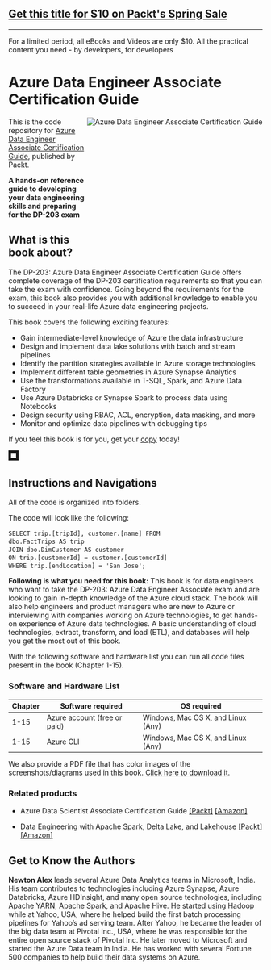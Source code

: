 ## [Get this title for $10 on Packt's Spring Sale](https://www.packt.com/B17525?utm_source=github&utm_medium=packt-github-repo&utm_campaign=spring_10_dollar_2022)
-----
For a limited period, all eBooks and Videos are only $10. All the practical content you need \- by developers, for developers

# Azure Data Engineer Associate Certification Guide

<a href="https://www.packtpub.com/product/dp-203-azure-data-engineer-associate-certification-guide/9781801816069?utm_source=github&utm_medium=repository&utm_campaign=9781801816069"><img src="https://static.packt-cdn.com/products/9781801816069/cover/smaller" alt="Azure Data Engineer Associate Certification Guide" height="256px" align="right"></a>

This is the code repository for [Azure Data Engineer Associate Certification Guide](https://www.packtpub.com/product/dp-203-azure-data-engineer-associate-certification-guide/9781801816069?utm_source=github&utm_medium=repository&utm_campaign=9781801816069), published by Packt.

**A hands-on reference guide to developing your data engineering skills and preparing for the DP-203 exam**

## What is this book about?
The DP-203: Azure Data Engineer Associate Certification Guide offers complete coverage of the DP-203 certification requirements so that you can take the exam with confidence. Going beyond the requirements for the exam, 
this book also provides you with additional knowledge to enable you to succeed in your real-life Azure data engineering projects.


This book covers the following exciting features: 
* Gain intermediate-level knowledge of Azure the data infrastructure
* Design and implement data lake solutions with batch and stream pipelines
* Identify the partition strategies available in Azure storage technologies
* Implement different table geometries in Azure Synapse Analytics
* Use the transformations available in T-SQL, Spark, and Azure Data Factory
* Use Azure Databricks or Synapse Spark to process data using Notebooks
* Design security using RBAC, ACL, encryption, data masking, and more
* Monitor and optimize data pipelines with debugging tips

If you feel this book is for you, get your [copy](https://www.amazon.com/dp/B09N73BVDQ) today!

<a href="https://www.packtpub.com/?utm_source=github&utm_medium=banner&utm_campaign=GitHubBanner"><img src="https://raw.githubusercontent.com/PacktPublishing/GitHub/master/GitHub.png" 
alt="https://www.packtpub.com/" border="5" /></a>


## Instructions and Navigations
All of the code is organized into folders.

The code will look like the following:
```
SELECT trip.[tripId], customer.[name] FROM 
dbo.FactTrips AS trip
JOIN dbo.DimCustomer AS customer
ON trip.[customerId] = customer.[customerId] 
WHERE trip.[endLocation] = 'San Jose';
```

**Following is what you need for this book:**
This book is for data engineers who want to take the DP-203: Azure Data Engineer Associate exam and are looking to gain in-depth knowledge of the Azure cloud stack.
The book will also help engineers and product managers who are new to Azure or interviewing with companies working on Azure technologies, to get hands-on experience of Azure data technologies. 
A basic understanding of cloud technologies, extract, transform, and load (ETL), and databases will help you get the most out of this book.

With the following software and hardware list you can run all code files present in the book (Chapter 1-15).

### Software and Hardware List

| Chapter  | Software required                   | OS required                        |
| -------- | ------------------------------------| -----------------------------------|
| 1-15	   | Azure account (free or paid)        | Windows, Mac OS X, and Linux (Any) |
| 1-15     | Azure CLI                           | Windows, Mac OS X, and Linux (Any) |


We also provide a PDF file that has color images of the screenshots/diagrams used in this book. [Click here to download it](https://static.packt-cdn.com/downloads/9781801816069_ColorImages.pdf).


### Related products <Other books you may enjoy>
* Azure Data Scientist Associate Certification Guide [[Packt]](https://www.packtpub.com/product/azure-data-scientist-associate-certification-guide/9781800565005?utm_source=github&utm_medium=repository&utm_campaign=9781800565005) [[Amazon]](https://www.amazon.com/dp/1800565003)

* Data Engineering with Apache Spark, Delta Lake, and Lakehouse [[Packt]](https://www.packtpub.com/product/data-engineering-with-apache-spark-delta-lake-and-lakehouse/9781801077743?utm_source=github&utm_medium=repository&utm_campaign=9781801077743) [[Amazon]](https://www.amazon.com/dp/1801077746)

## Get to Know the Authors
**Newton Alex** 
leads several Azure Data Analytics teams in Microsoft, India. His team contributes to technologies including Azure Synapse, Azure Databricks, Azure HDInsight, and many open source technologies, including Apache YARN, Apache Spark, and Apache Hive.
He started using Hadoop while at Yahoo, USA, where he helped build the first batch processing pipelines for Yahoo’s ad serving team. 
After Yahoo, he became the leader of the big data team at Pivotal Inc., USA, where he was responsible for the entire open source stack of Pivotal Inc. 
He later moved to Microsoft and started the Azure Data team in India. 
He has worked with several Fortune 500 companies to help build their data systems on Azure.
